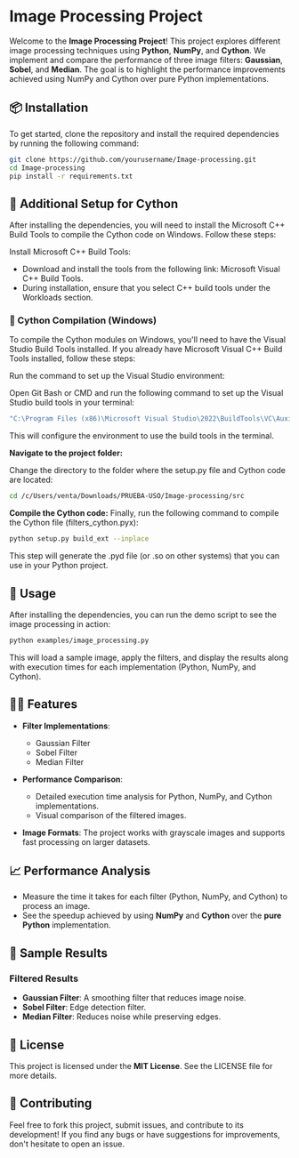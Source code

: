 # Image Processing Project

Welcome to the **Image Processing Project**! This project explores different image processing techniques using **Python**, **NumPy**, and **Cython**. We implement and compare the performance of three image filters: **Gaussian**, **Sobel**, and **Median**. The goal is to highlight the performance improvements achieved using NumPy and Cython over pure Python implementations.

## 📦 Installation

To get started, clone the repository and install the required dependencies by running the following command:

```bash
git clone https://github.com/yourusername/Image-processing.git
cd Image-processing
pip install -r requirements.txt
```

## 🔧 Additional Setup for Cython
After installing the dependencies, you will need to install the Microsoft C++ Build Tools to compile the Cython code on Windows. Follow these steps:

Install Microsoft C++ Build Tools:
- Download and install the tools from the following link: Microsoft Visual C++ Build Tools.
- During installation, ensure that you select C++ build tools under the Workloads section.

### 🚨 Cython Compilation (Windows)
To compile the Cython modules on Windows, you'll need to have the Visual Studio Build Tools installed. If you already have Microsoft Visual C++ Build Tools installed, follow these steps:

Run the command to set up the Visual Studio environment:

Open Git Bash or CMD and run the following command to set up the Visual Studio build tools in your terminal:

```bash
"C:\Program Files (x86)\Microsoft Visual Studio\2022\BuildTools\VC\Auxiliary\Build\vcvarsall.bat" x64
```
This will configure the environment to use the build tools in the terminal.

**Navigate to the project folder:**

Change the directory to the folder where the setup.py file and Cython code are located:

```bash
cd /c/Users/venta/Downloads/PRUEBA-USO/Image-processing/src
```
**Compile the Cython code:**
Finally, run the following command to compile the Cython file (filters_cython.pyx):

```bash
python setup.py build_ext --inplace
```
This step will generate the .pyd file (or .so on other systems) that you can use in your Python project.

## 🚀 Usage

After installing the dependencies, you can run the demo script to see the image processing in action:

```bash
python examples/image_processing.py
```

This will load a sample image, apply the filters, and display the results along with execution times for each implementation (Python, NumPy, and Cython).

## 🧑‍💻 Features

* **Filter Implementations**:
   * Gaussian Filter
   * Sobel Filter
   * Median Filter

* **Performance Comparison**:
   * Detailed execution time analysis for Python, NumPy, and Cython implementations.
   * Visual comparison of the filtered images.

* **Image Formats**: The project works with grayscale images and supports fast processing on larger datasets.

## 📈 Performance Analysis

* Measure the time it takes for each filter (Python, NumPy, and Cython) to process an image.
* See the speedup achieved by using **NumPy** and **Cython** over the **pure Python** implementation.

## 📸 Sample Results

### Filtered Results
* **Gaussian Filter**: A smoothing filter that reduces image noise.
* **Sobel Filter**: Edge detection filter.
* **Median Filter**: Reduces noise while preserving edges.

## 📝 License

This project is licensed under the **MIT License**. See the LICENSE file for more details.

## 🤝 Contributing

Feel free to fork this project, submit issues, and contribute to its development! If you find any bugs or have suggestions for improvements, don't hesitate to open an issue.
